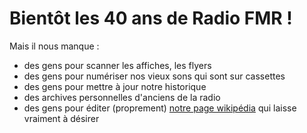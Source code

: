 # Bientôt les 40 ans de Radio FMR !

Mais il nous manque :

- des gens pour scanner les affiches, les flyers
- des gens pour numériser nos vieux sons qui sont sur cassettes
- des gens pour mettre à jour notre historique
- des archives personnelles d'anciens de la radio
- des gens pour éditer (proprement) [notre page wikipédia](https://fr.wikipedia.org/wiki/FMR_(radio)) qui laisse vraiment à désirer
